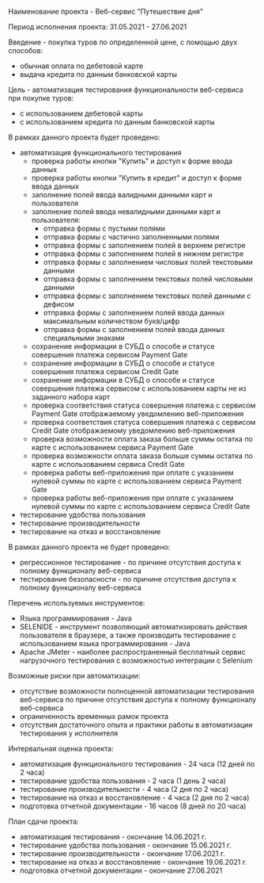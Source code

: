 Наименование проекта - Веб-сервис "Путешествие дня"

Период исполнения проекта: 31.05.2021 - 27.06.2021

Введение - покупка туров по определенной цене, с помощью двух способов:
- обычная оплата по дебетовой карте
- выдача кредита по данным банковской карты

Цель - автоматизация тестирования функциональности веб-сервиса при покупке туров:
- с использованием дебетовой карты
- с использованием кредита по данным банковской карты

В рамках данного проекта будет проведено:
- автоматизация функционального тестирования
  - проверка работы кнопки "Купить" и доступ к форме ввода данных
  - проверка работы кнопки "Купить в кредит" и доступ к форме ввода данных
  - заполнение полей ввода валидными данными карт и пользователя
  - заполнение полей ввода невалидными данными карт и пользователя: 
    - отправка формы с пустыми полями 
    - отправка формы с частично заполненными полями
    - отправка формы с заполнением полей в верхнем регистре
    - отправка формы с заполнением полей в нижнем регистре
    - отправка формы с заполнением числовых полей текстовыми данными
    - отправка формы с заполнением текстовых полей числовыми данными  
    - отправка формы с заполнением текстовых полей данными с дефисом
    - отправка формы с заполнением полей ввода данных максимальным количеством букв/цифр
    - отправка формы с заполнением полей ввода данных специальными знаками    
  - сохранение информации в СУБД о способе и статусе совершения платежа сервисом Payment Gate
  - сохранение информации в СУБД о способе и статусе совершения платежа сервисом Credit Gate
  - сохранение информации в СУБД о способе и статусе совершения платежа сервисом с использованием карты не из заданного 
    набора карт
  - проверка соответствия статуса совершения платежа с сервисом Payment Gate отображаемому уведомлению веб-приложения 
  - проверка соответствия статуса совершения платежа с сервисом Credit Gate отображаемому уведомлению веб-приложения
  - проверка возможности оплата заказа больше суммы остатка по карте с использованием сервиса Payment Gate
  - проверка возможности оплата заказа больше суммы остатка по карте с использованием сервиса Credit Gate
  - проверка работы веб-приложения при оплате с указанием нулевой суммы по карте с использованием сервиса Payment Gate
  - проверка работы веб-приложения при оплате с указанием нулевой суммы по карте с использованием сервиса Credit Gate    
- тестирование удобства пользования
- тестирование производительности
- тестирование на отказ и восстановление

В рамках данного проекта не будет проведено:
- регрессионное тестирование - по причине отсутствия доступа к полному функционалу веб-сервиса
- тестирование безопасности - по причине отсутствия доступа к полному функционалу веб-сервиса

Перечень используемых инструментов:
- Языка программирования - Java
- SELENIDE - инструмент позволяющий автоматизировать действия пользователя в браузере, а также производить тестирование
  с использованием языка программирования - Java
- Apache JMeter - наиболее распространенный бесплатный сервис нагрузочного тестирования с возможностью интеграции 
  с Selenium
  
Возможные риски при автоматизации:
- отсутствие возможности полноценной автоматизации тестирования веб-сервиса по причине отсутствия доступа к полному 
  функционалу веб-сервиса
- ограниченность временных рамок проекта
- отсутствия достаточного опыта и практики работы в автоматизации тестирования у исполнителя

Интервальная оценка проекта:
- автоматизация функционального тестирования - 24 часа (12 дней по 2 часа)
- тестирование удобства пользования - 2 часа (1 день 2 часа)
- тестирование производительности - 4 часа (2 дня по 2 часа)
- тестирование на отказ и восстановление - 4 часа (2 дня по 2 часа)
- подготовка отчетной документации - 16 часов (8 дней по 20 часа)

План сдачи проекта:
- автоматизация тестирования - окончание 14.06.2021 г.
- тестирование удобства пользования - окончание 15.06.2021 г.
- тестирование производительности - окончание 17.06.2021 г.
- тестирование на отказ и восстановление - окончание 19.06.2021 г.
- подготовка отчетной документации - окончание 27.06.2021




